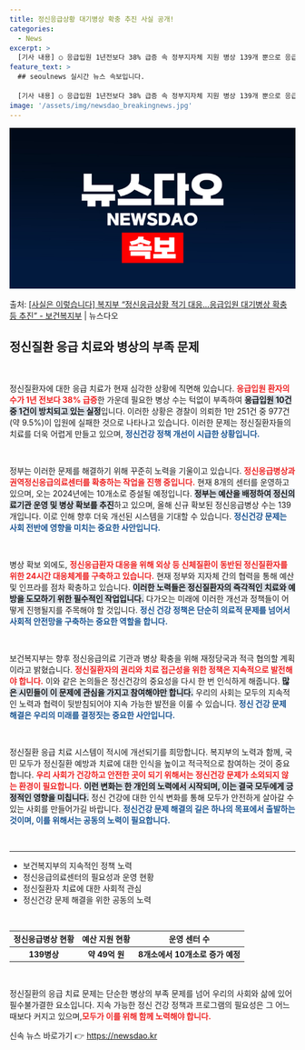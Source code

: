 ```yaml
---
title: 정신응급상황 대기병상 확충 추진 사실 공개!
categories:
  - News
excerpt: >
  [기사 내용] ○ 응급입원 1년전보다 38% 급증 속 정부지자체 지원 병상 139개 뿐으로 응급입원 10건 …
feature_text: >
  ## seoulnews 실시간 뉴스 속보입니다.

  [기사 내용] ○ 응급입원 1년전보다 38% 급증 속 정부지자체 지원 병상 139개 뿐으로 응급입원 10건 …
image: '/assets/img/newsdao_breakingnews.jpg'
---
```


![뉴스다오 속보](/assets/img/newsdao_breakingnews.jpg)

<p>출처: <a href="https://newsdao.kr/2383" rel="dofollow">[사실은 이렇습니다] 복지부 “정신응급상황 적기 대응…응급입원 대기병상 확충 등 추진” - 보건복지부</a> | 뉴스다오</p>

<h2 data-ke-size="size26">정신질환 응급 치료와 병상의 부족 문제</h2>

<p data-ke-size="size16">&nbsp;</p>

정신질환자에 대한 응급 치료가 현재 심각한 상황에 직면해 있습니다. <b><span style="color: #ee2323;">응급입원 환자의 수가 1년 전보다 38% 급증</span></b>한 가운데 필요한 병상 수는 턱없이 부족하여 <b><span style="background-color: #21538527;">응급입원 10건 중 1건이 방치되고 있는 실정</span></b>입니다. 이러한 상황은 경찰이 의뢰한 1만 251건 중 977건(약 9.5%)이 입원에 실패한 것으로 나타나고 있습니다. 이러한 문제는 정신질환자들의 치료를 더욱 어렵게 만들고 있으며, <b><span style="color: #1a5490;">정신건강 정책 개선이 시급한 상황입니다.</span></b>

<p data-ke-size="size16">&nbsp;</p>

정부는 이러한 문제를 해결하기 위해 꾸준히 노력을 기울이고 있습니다. <b><span style="color: #ee2323;">정신응급병상과 권역정신응급의료센터를 확충하는 작업을 진행 중입니다.</span></b> 현재 8개의 센터를 운영하고 있으며, 오는 2024년에는 10개소로 증설될 예정입니다. <b><span style="background-color: #21538527;">정부는 예산을 배정하여 정신의료기관 운영 및 병상 확보를 추진</span></b>하고 있으며, 올해 신규 확보된 정신응급병상 수는 139개입니다. 이로 인해 향후 더욱 개선된 시스템을 기대할 수 있습니다. <b><span style="color: #1a5490;">정신건강 문제는 사회 전반에 영향을 미치는 중요한 사안입니다.</span></b>

<p data-ke-size="size16">&nbsp;</p>

병상 확보 외에도, <b><span style="color: #ee2323;">정신응급환자 대응을 위해 외상 등 신체질환이 동반된 정신질환자를 위한 24시간 대응체계를 구축하고 있습니다.</span></b> 현재 정부와 지자체 간의 협력을 통해 예산 및 인프라를 점차 확충하고 있습니다. <b><span style="background-color: #21538527;">이러한 노력들은 정신질환자의 즉각적인 치료와 예방을 도모하기 위한 필수적인 작업입니다.</span></b> 다가오는 미래에 이러한 개선과 정책들이 어떻게 진행될지를 주목해야 할 것입니다. <b><span style="color: #1a5490;">정신 건강 정책은 단순히 의료적 문제를 넘어서 사회적 안전망을 구축하는 중요한 역할을 합니다.</span></b>

<p data-ke-size="size16">&nbsp;</p>

보건복지부는 향후 정신응급의료 기관과 병상 확충을 위해 재정당국과 적극 협의할 계획이라고 밝혔습니다. <b><span style="color: #ee2323;">정신질환자의 권리와 치료 접근성을 위한 정책은 지속적으로 발전해야 합니다.</span></b> 이와 같은 논의들은 정신건강의 중요성을 다시 한 번 인식하게 해줍니다. <b><span style="background-color: #21538527;">많은 시민들이 이 문제에 관심을 가지고 참여해야만 합니다.</span></b> 우리의 사회는 모두의 지속적인 노력과 협력이 뒷받침되어야 지속 가능한 발전을 이룰 수 있습니다. <b><span style="color: #1a5490;">정신 건강 문제 해결은 우리의 미래를 결정짓는 중요한 사안입니다.</span></b>

<p data-ke-size="size16">&nbsp;</p>

정신질환 응급 치료 시스템이 적시에 개선되기를 희망합니다. 복지부의 노력과 함께, 국민 모두가 정신질환 예방과 치료에 대한 인식을 높이고 적극적으로 참여하는 것이 중요합니다. <b><span style="color: #ee2323;">우리 사회가 건강하고 안전한 곳이 되기 위해서는 정신건강 문제가 소외되지 않는 환경이 필요합니다.</span></b> <b><span style="background-color: #21538527;">이런 변화는 한 개인의 노력에서 시작되며, 이는 결국 모두에게 긍정적인 영향을 미칩니다.</span></b> 정신 건강에 대한 인식 변화를 통해 모두가 안전하게 살아갈 수 있는 사회를 만들어가길 바랍니다. <b><span style="color: #1a5490;">정신건강 문제 해결의 길은 하나의 목표에서 출발하는 것이며, 이를 위해서는 공동의 노력이 필요합니다.</span></b>

<p data-ke-size="size16">&nbsp;</p>

<hr>

<ul>
    <li>보건복지부의 지속적인 정책 노력</li>
    <li>정신응급의료센터의 필요성과 운영 현황</li>
    <li>정신질환자 치료에 대한 사회적 관심</li>
    <li>정신건강 문제 해결을 위한 공동의 노력</li>
</ul>

<p data-ke-size="size16">&nbsp;</p>

<table style="width: 100%;">
    <thead>
        <tr>
            <th style="text-align: center;"><b>정신응급병상 현황</b></th>
            <th style="text-align: center;"><b>예산 지원 현황</b></th>
            <th style="text-align: center;"><b>운영 센터 수</b></th>
        </tr>
    </thead>
    <tbody>
        <tr>
            <td style="text-align: center; height: 17px;"><b>139병상</b></td>
            <td style="text-align: center; height: 17px;"><b>약 49억 원</b></td>
            <td style="text-align: center; height: 17px;"><b>8개소에서 10개소로 증가 예정</b></td>
        </tr>
    </tbody>
</table>

<p data-ke-size="size16">&nbsp;</p>

정신질환의 응급 치료 문제는 단순한 병상의 부족 문제를 넘어 우리의 사회와 삶에 있어 필수불가결한 요소입니다. 지속 가능한 정신 건강 정책과 프로그램의 필요성은 그 어느 때보다 커지고 있으며,<b><span style="color: #ee2323;">모두가 이를 위해 함께 노력해야 합니다.</span></b> 

신속 뉴스 바로가기 👉 <a href="https://newsdao.kr" rel="dofollow">https://newsdao.kr</a>



